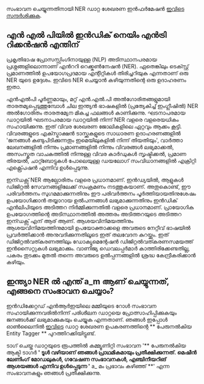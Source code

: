 സംഭാവന ചെയ്യുന്നതിനായി NER ഡാറ്റ ശേഖരണ ഇൻഫർമേഷൻ [ഇവിടെ സന്ദർശിക്കുക](https://amma-ner-frontend.herokuapp.com).

## എൻ എൽ പിയിൽ ഇൻഡിക് നെയിം എൻട്രി റിക്കൻഷൻ എന്തിന്

പ്രകൃതിഭാഷ പ്രോസസ്സിംഗിനായുള്ള (NLP) അടിസ്ഥാനപരമായ പ്രശ്നങ്ങളിലൊന്നാണ് എൻററി റെക്ക്കൺനേഷൻ (NER). ഏതെങ്കിലും ടെക്സ്റ്റ് പ്രമാണത്തിൽ ഉപയോഗപ്രദമായ എന്റിറ്റികൾ തിരിച്ചറിയുക എന്നതാണ് ഒരു NER യുടെ ഉദ്ദേശം. ഇവിടെ NER ചെയ്യാൻ കഴിയുന്നതിന്റെ ഒരു ഉദാഹരണം ഇതാ.

എൻഎൽപി പൂർണ്ണമായും, മറ്റ് എൻ.എൽ.പി അൽഗോരിതങ്ങളുമായി താരതമ്യപ്പെടുത്തുമ്പോൾ ചില ഇന്ത്യൻ ഭാഷകളിൽ (പ്രത്യേകിച്ച് ഇംഗ്ലീഷിൽ) NER അൽഗോരിതം താരതമ്യേന മികച്ച ഫലങ്ങൾ കാണിക്കുന്നു. ഘടനാപരമായ ഡാറ്റയിൽ ഘടനാപരമായ ഡാറ്റയിൽ നിന്ന് NER വളരെ വളരെയധികം സഹായിക്കുന്നു. ഇത് വിവര ശേഖരണ ജോലികളിലെ ഏറ്റവും ആക്കം കൂട്ടി. വിവരങ്ങളുടെ എക്സ്ട്രാക്ഷൻ ടാസ്ക്കുകളുടെ സാധാരണ ഉദാഹരണങ്ങളിൽ 'ജനങ്ങൾ കണ്ടുപിടിക്കുന്നതും ഇമെയിലുകളിൽ നിന്ന് തിയതിയും', വാർത്താ ലേഖനങ്ങളിൽ നിന്നും പ്രമാണങ്ങളിൽ നിന്നും വിവരങ്ങൾ ലഭ്യമാക്കൽ, അസംസ്കൃത വാചകത്തിൽ നിന്നുള്ള വിവര കാർഡുകൾ സൃഷ്ടിക്കൽ, പ്രമാണ തിരയൽ, ചാറ്റ്ബോട്ടുകൾ പോലെയുള്ള ഡയലോഗ് സംവിധാനങ്ങളിൽ എക്രിറ്റി എക്സ്പ്രെഷൻ എന്നിവ ഉൾപ്പെടുന്നു.

ഇന്ഡക്സ് NER ആല്ഗോരിതം വളരെ പ്രധാനമാണ്. ഇൻഡ്യയിൽ, ആളുകൾ ഡിജിറ്റൽ സേവനങ്ങളിലേക്ക് സംക്രമണം നടത്തുകയാണ്. അതുകൊണ്ട്, ഈ പരിവർത്തനം സുഗമമാക്കുന്നതിനും ഈ പരിവർത്തനം പൂർത്തിയായതിനുശേഷം ഉപയോഗിക്കാൻ തയ്യാറായ ഉൽപന്നങ്ങൾ ലഭ്യമാക്കുന്നതിനും ഇൻഡിക് എൻലിപിയുടെ അടിത്തറ നിർമ്മിക്കുന്നതിൽ വളരെ പ്രധാനമാണ്. പ്രായോഗിക ഉപയോഗത്തിന്റെ അടിസ്ഥാനത്തിൽ അത്തരം അടിത്തറയുടെ അടിത്തറ ഇന്ഡക്സ് എന് ആര് ആണ്. ആശയവിനിമയത്തിനും ആശയവിനിമയത്തിനുമായി ഉപയോക്താക്കളെ അവരുടെ നേറ്റീവ് ഭാഷയിൽ പ്രവർത്തിക്കാൻ അനുവദിക്കുന്നതിലൂടെ ഇത് തലവേദന കുറയ്ക്കും. ഇത് ഡിജിറ്റൽവത്കരണത്തിലും ഡോക്യുമെന്റേഷൻ ഡിജിറ്റൽവത്കരണസമയത്ത് ഇൻസൈറ്റുകൾ ലഭ്യമാക്കും. വാണിജ്യ ഡെവലപ്പർമാർ കാത്തിരിക്കേണ്ടതില്ല, പകരം തുടക്കം മുതൽ തന്നെ അവരുടെ ഉൽപ്പന്നങ്ങളിൽ ശ്രദ്ധ കേന്ദ്രീകരിക്കാൻ കഴിയും.

## ഇന്ത്യാ NER ൽ എന്ത് a_m ആണ് ചെയ്യുന്നത്, എങ്ങനെ സംഭാവന ചെയ്യാം?

ഇൻഡിക്കേറ്റഡ് എൻആർഇയിലെ മമ്മിയുടെ റോൾ സംഭാവന സഹായിക്കുന്നവരിൽനിന്ന് പരിശീലന ഡാറ്റയെ പ്രോത്സാഹിപ്പിക്കുകയും ജനങ്ങൾക്ക് ലഭ്യമാക്കുകയും ചെയ്യുക എന്നതാണ്. ഞങ്ങൾ ഇപ്പോൾ ഓൺലൈനിൽ [ഇവിടെ](https://amma-ner-frontend.herokuapp.com) ഡാറ്റ ശേഖരണ ഉപകരണത്തിന്റെ ** പേരുനൽകിയ Entity Tagger ** പുറത്തിറക്കിയിട്ടുണ്ട്.

ടാഗ് ചെയ്ത ഡാറ്റയുടെ രൂപത്തിൽ കമ്മ്യൂണിറ്റി സംഭാവന '** പേരുനൽകിയ ആക്ടി ടാഗർ **' ടൂൾ വഴിയാണ് ഞങ്ങൾ പ്രാഥമികമായും പ്രതീക്ഷിക്കുന്നത്. മെഷീൻ ലേണിംഗ് മോഡലുകൾ, ഗവേഷണ സംഭാവനകൾ, എഞ്ചിനീയറിങ് ആശയങ്ങൾ എന്നിവ ഉൾപ്പെടുന്ന '** a_ മം പ്രഭാവം കഴിഞ്ഞ് **' എന്ന സംഭാവനകളും ഞങ്ങൾ പ്രതീക്ഷിക്കുന്നു.